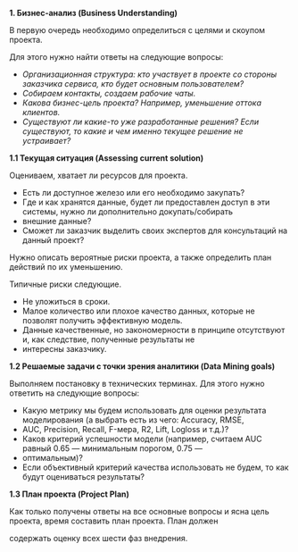**1\. Бизнес-анализ (Business Understanding)**

В первую очередь необходимо определиться с целями и скоупом проекта.

Для этого нужно найти ответы на следующие вопросы:

- _Организационная структура: кто участвует в проекте со стороны заказчика сервиса, кто будет основным пользователем?_
- _Собираем контакты, создаем рабочие чаты._
- _Какова бизнес-цель проекта? Например, уменьшение оттока клиентов._
- _Существуют ли какие-то уже разработанные решения? Если существуют, то какие и чем именно текущее решение не устраивает?_

**1.1 Текущая ситуация (Assessing current solution)**

Оцениваем, хватает ли ресурсов для проекта.

- Есть ли доступное железо или его необходимо закупать?
- Где и как хранятся данные, будет ли предоставлен доступ в эти системы, нужно ли дополнительно докупать/собирать
- внешние данные?
- Сможет ли заказчик выделить своих экспертов для консультаций на данный проект?

Нужно описать вероятные риски проекта, а также определить план действий по их уменьшению.

Типичные риски следующие.

- Не уложиться в сроки.
- Малое количество или плохое качество данных, которые не позволят получить эффективную модель.
- Данные качественные, но закономерности в принципе отсутствуют и, как следствие, полученные результаты не
- интересны заказчику.

**1.2 Решаемые задачи с точки зрения аналитики (Data Mining goals)**

Выполняем постановку в технических терминах. Для этого нужно ответить на следующие вопросы:

- Какую метрику мы будем использовать для оценки результата моделирования (а выбрать есть из чего: Accuracy, RMSE,
- AUC, Precision, Recall, F-мера, R2, Lift, Logloss и т.д.)?
- Каков критерий успешности модели (например, считаем AUC равный 0.65 — минимальным порогом, 0.75 —
- оптимальным)?
- Если объективный критерий качества использовать не будем, то как будут оцениваться результаты?

**1.3 План проекта (Project Plan)**

Как только получены ответы на все основные вопросы и ясна цель проекта, время составить план проекта. План должен

содержать оценку всех шести фаз внедрения.